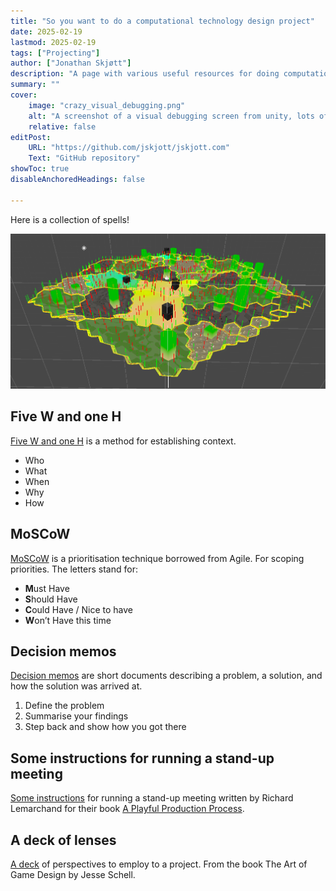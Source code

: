 ```yaml
---
title: "So you want to do a computational technology design project" 
date: 2025-02-19
lastmod: 2025-02-19
tags: ["Projecting"]
author: ["Jonathan Skjøtt"]
description: "A page with various useful resources for doing computational projects involving technology, people, design"
summary: ""
cover:
    image: "crazy_visual_debugging.png"
    alt: "A screenshot of a visual debugging screen from unity, lots of colorored rectangles and some hexagons."
    relative: false
editPost:
    URL: "https://github.com/jskjott/jskjott.com"
    Text: "GitHub repository"
showToc: true
disableAnchoredHeadings: false

---
```


Here is a collection of spells!

![a screenshot of a visual debugging screen from unity, lots of colorored rectangles and some hexagons.](crazy_visual_debugging.png)

## Five W and one H

[Five W and one H](https://www.pppdesign.net/blog.asp?bkey=154&Akey=) is a method for establishing context.

- Who
- What
- When
- Why
- How

## MoSCoW

[MoSCoW](https://www.agilebusiness.org/dsdm-project-framework/moscow-prioririsation.html) is a prioritisation technique borrowed from Agile. For scoping priorities. 
The letters stand for:

- **M**ust Have
- **S**hould Have
- **C**ould Have / Nice to have
- **W**on’t Have this time

## Decision memos

[Decision memos](https://shorensteincenter.org/wp-content/uploads/2012/07/MEMO-WRITING-HO-ALL-Danziger.pdf) are short documents describing a problem, a solution, and how the solution was arrived at.

1. Define the problem 
2. Summarise your findings
3. Step back and show how you got there

## Some instructions for running a stand-up meeting

[Some instructions](standup_instructions.pdf) for running a stand-up meeting written by Richard Lemarchand for their book [A Playful Production Process](https://mitpress.mit.edu/9780262045513/a-playful-production-process/).

## A deck of lenses

[A deck](https://deck.artofgamedesign.com/#/menu/14/?lang=en) of perspectives to employ to a project. From the book The Art of Game Design by Jesse Schell.
